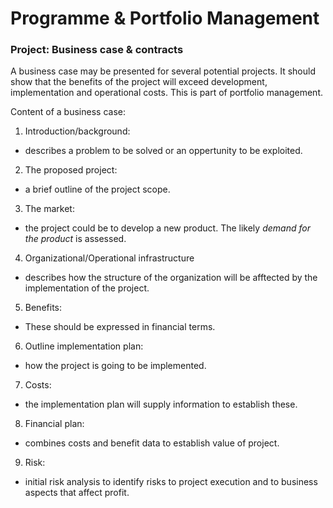 # Programme & Portfolio Management

### Project: Business case & contracts

A business case may be presented for several potential projects. It should show
that the benefits of the project will exceed development, implementation and 
operational costs. This is part of portfolio management. 

Content of a business case:

1. Introduction/background:
  * describes a problem to be solved or an oppertunity to be exploited.
2. The proposed project:
  * a brief outline of the project scope.
3. The market:
  * the project could be to develop a new product. The likely *demand for the 
    product* is assessed.
4. Organizational/Operational infrastructure
  * describes how the structure of the organization will be afftected by the 
    implementation of the project.
5. Benefits:
  * These should be expressed in financial terms.
6. Outline implementation plan:
  * how the project is going to be implemented.
7. Costs:
  * the implementation plan will supply information to establish these.
8. Financial plan:
  * combines costs and benefit data to establish value of project.
9. Risk:
  * initial risk analysis to identify risks to project execution and to business
    aspects that affect profit.


